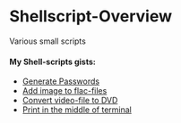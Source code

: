 # Shellscript-Overview
Various small scripts

#### **My Shell-scripts gists:** ####

* [Generate Passwords](https://gist.github.com/MartinMSPedersen/e71704e28cd08e3688ddde9b05e6f54a)
* [Add image to flac-files](https://gist.github.com/MartinMSPedersen/d3eb34751aaff91a11b93cab1b5c117d)
* [Convert video-file to DVD](https://gist.github.com/MartinMSPedersen/21314721d9077fbb2d52bbde0a84e9dc)
* [Print in the middle of terminal](https://gist.github.com/MartinMSPedersen/fec60539ba019ed952f5bce2a6ef2750)
